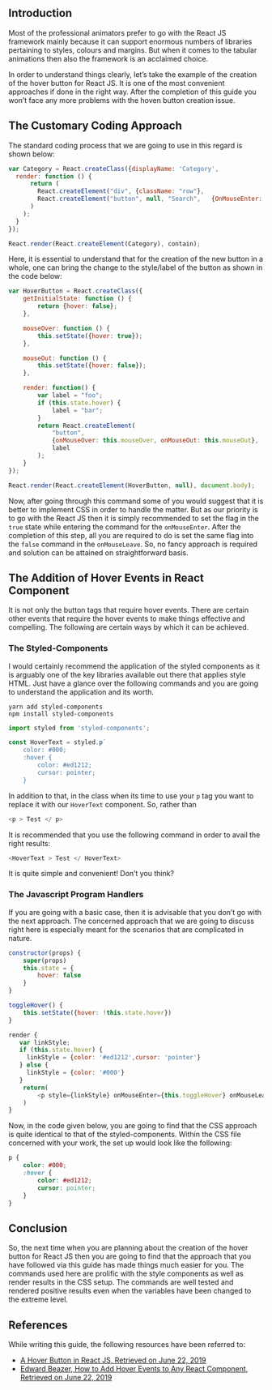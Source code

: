 ## Introduction
Most of the professional animators prefer to go with the React JS framework mainly because it can support enormous numbers of libraries pertaining to styles, colours and margins. But when it comes to the tabular animations then also the framework is an acclaimed choice.

In order to understand things clearly, let’s take the example of the creation of the hover button for React JS. It is one of the most convenient approaches if done in the right way. After the completion of this guide you won’t face any more problems with the hoven button creation issue.

## The Customary Coding Approach
The standard coding process that we are going to use in this regard is shown below:


```javascript
var Category = React.createClass({displayName: 'Category',
  render: function () {
      return (
        React.createElement("div", {className: "row"}, 
        React.createElement("button", null, "Search",   {OnMouseEnter: To be learned})
      )
    );
  }
});

React.render(React.createElement(Category), contain);
```

Here, it is essential to understand that for the creation of the new button in a whole, one can bring the change to the style/label of the button as shown in the code below:


```javascript
var HoverButton = React.createClass({
    getInitialState: function () {
        return {hover: false};
    },

    mouseOver: function () {
        this.setState({hover: true});
    },

    mouseOut: function () {
        this.setState({hover: false});
    },

    render: function() {
        var label = "foo";
        if (this.state.hover) {
            label = "bar";
        }
        return React.createElement(
            "button",
            {onMouseOver: this.mouseOver, onMouseOut: this.mouseOut},
            label
        );
    }
});

React.render(React.createElement(HoverButton, null), document.body);
```

Now, after going through this command some of you would suggest that it is better to implement CSS in order to handle the matter. But as our priority is to go with the React JS then it is simply recommended to set the flag in the `true` state while entering the command for the `onMouseEnter`. After the completion of this step, all you are required to do is set the same flag into the `false` command in the `onMouseLeave`. So, no fancy approach is required and solution can be attained on straightforward basis.

## The Addition of Hover Events in React Component
It is not only the button tags that require hover events. There are certain other events that require the hover events to make things effective and compelling. The following are certain ways by which it can be achieved.

### The Styled-Components
I would certainly recommend the application of the styled components as it is arguably one of the key libraries available out there that applies style HTML. Just have a glance over the following commands and you are going to understand the application and its worth.


```
yarn add styled-components
npm install styled-components
```


```javascript
import styled from 'styled-components';

const HoverText = styled.p`
	color: #000;
	:hover {
		color: #ed1212;
		cursor: pointer;
	}
```

In addition to that, in the class when its time to use your `p` tag you want to replace it with our `HoverText` component. So, rather than


```javascript
<p > Test </ p>
```

It is recommended that you use the following command in order to avail the right results:


```javascript
<HoverText > Test </ HoverText>
```

It is quite simple and convenient! Don’t you think?  

### The Javascript Program Handlers
If you are going with a basic case, then it is advisable that you don’t go with the next approach. The concerned approach that we are going to discuss right here is especially meant for the scenarios that are complicated in nature.


```javascript
constructor(props) {
	super(props)
	this.state = {
		hover: false
	}
}

toggleHover() {
	this.setState({hover: !this.state.hover})
}

render {
   var linkStyle;
   if (this.state.hover) {
     linkStyle = {color: '#ed1212',cursor: 'pointer'}
   } else {
     linkStyle = {color: '#000'}
   }
	return(
		<p style={linkStyle} onMouseEnter={this.toggleHover} onMouseLeave={this.toggleHover}>Test</p>
	)
}
```

Now, in the code given below, you are going to find that the CSS approach is quite identical to that of the styled-components. Within the CSS file concerned with your work, the set up would look like the following: 


```css
p {
	color: #000;
	:hover {
		color: #ed1212;
		cursor: pointer;
	}
}
```

## Conclusion
So, the next time when you are planning about the creation of the hover button for React JS then you are going to find that the approach that you have followed via this guide has made things much easier for you. The commands used here are prolific with the style components as well as render results in the CSS setup. The commands are well tested and rendered positive results even when the variables have been changed to the extreme level.

## References
While writing this guide, the following resources have been referred to:
- [A Hover Button in React JS, Retrieved on June 22, 2019](https://stackoverflow.com/questions/28072196/a-hover-button-in-react-js)
- [Edward Beazer, How to Add Hover Events to Any React Component, Retrieved on June 22, 2019](https://www.edwardbeazer.com/how-to-add-hover-events-to-any-react-component/)
